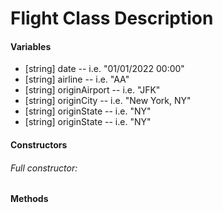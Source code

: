 <h1>Flight Class Description</h1>


<h4>Variables</h4>
<ul>
<li>[string] date -- i.e. "01/01/2022 00:00"</li> 
<li>[string] airline -- i.e. "AA"</li>
<li>[string] originAirport -- i.e. "JFK"</li>
<li>[string] originCity -- i.e. "New York, NY"</li>
<li>[string] originState -- i.e. "NY"</li>
<li>[string] originState -- i.e. "NY"</li>

</ul>
<h4>Constructors</h4>
<h6>Full constructor:</h6>

<h4>Methods</h4>